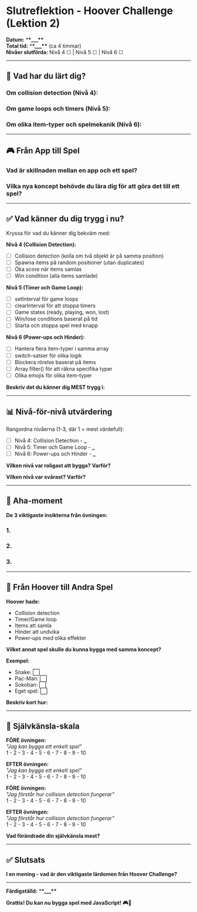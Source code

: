 # Slutreflektion - Hoover Challenge (Lektion 2)

**Datum:** \***\*\_\_\_\*\***  
**Total tid:** \***\*\_\_\_\*\*** (ca 4 timmar)  
**Nivåer slutförda:** Nivå 4 ☐ | Nivå 5 ☐ | Nivå 6 ☐

---

## 🎯 Vad har du lärt dig?

### **Om collision detection (Nivå 4):**

### **Om game loops och timers (Nivå 5):**

### **Om olika item-typer och spelmekanik (Nivå 6):**

---

## 🎮 Från App till Spel

### **Vad är skillnaden mellan en app och ett spel?**

### **Vilka nya koncept behövde du lära dig för att göra det till ett spel?**

---

## ✅ Vad känner du dig trygg i nu?

Kryssa för vad du känner dig bekväm med:

**Nivå 4 (Collision Detection):**

- [ ] Collision detection (kolla om två objekt är på samma position)
- [ ] Spawna items på random positioner (utan duplicates)
- [ ] Öka score när items samlas
- [ ] Win condition (alla items samlade)

**Nivå 5 (Timer och Game Loop):**

- [ ] setInterval för game loops
- [ ] clearInterval för att stoppa timers
- [ ] Game states (ready, playing, won, lost)
- [ ] Win/lose conditions baserat på tid
- [ ] Starta och stoppa spel med knapp

**Nivå 6 (Power-ups och Hinder):**

- [ ] Hantera flera item-typer i samma array
- [ ] switch-satser för olika logik
- [ ] Blockera rörelse baserat på items
- [ ] Array.filter() för att räkna specifika typer
- [ ] Olika emojis för olika item-typer

**Beskriv det du känner dig MEST trygg i:**

---

## 📊 Nivå-för-nivå utvärdering

Rangordna nivåerna (1-3, där 1 = mest värdefull):

- [ ] Nivå 4: Collision Detection - **\_**
- [ ] Nivå 5: Timer och Game Loop - **\_**
- [ ] Nivå 6: Power-ups och Hinder - **\_**

**Vilken nivå var roligast att bygga? Varför?**

**Vilken nivå var svårast? Varför?**

---

## 🎯 Aha-moment

**De 3 viktigaste insikterna från övningen:**

### **1.**

### **2.**

### **3.**

---

## 📝 Från Hoover till Andra Spel

**Hoover hade:**

- Collision detection
- Timer/Game loop
- Items att samla
- Hinder att undvika
- Power-ups med olika effekter

**Vilket annat spel skulle du kunna bygga med samma koncept?**

**Exempel:**

- Snake: ⬜
- Pac-Man: ⬜
- Sokoban: ⬜
- Eget spel: ⬜

**Beskriv kort hur:**

---

## 💪 Självkänsla-skala

**FÖRE övningen:**  
_"Jag kan bygga ett enkelt spel"_  
1 - 2 - 3 - 4 - 5 - 6 - 7 - 8 - 9 - 10

**EFTER övningen:**  
_"Jag kan bygga ett enkelt spel"_  
1 - 2 - 3 - 4 - 5 - 6 - 7 - 8 - 9 - 10

**FÖRE övningen:**  
_"Jag förstår hur collision detection fungerar"_  
1 - 2 - 3 - 4 - 5 - 6 - 7 - 8 - 9 - 10

**EFTER övningen:**  
_"Jag förstår hur collision detection fungerar"_  
1 - 2 - 3 - 4 - 5 - 6 - 7 - 8 - 9 - 10

**Vad förändrade din självkänsla mest?**

---

## ✅ Slutsats

**I en mening - vad är den viktigaste lärdomen från Hoover Challenge?**

---

**Färdigställd:** \***\*\_\_\_\*\***

**Grattis! Du kan nu bygga spel med JavaScript! 🎮🎉**
